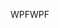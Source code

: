 <span data-ttu-id="be535-101">WPF</span><span class="sxs-lookup"><span data-stu-id="be535-101">WPF</span></span>